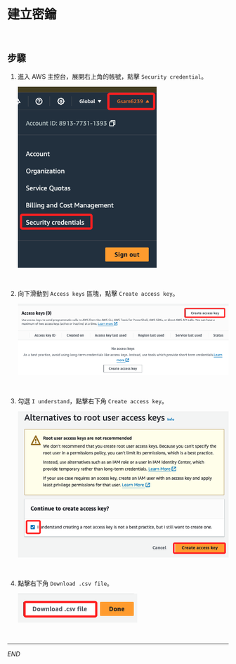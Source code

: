 # 建立密鑰

<br>

## 步驟

1. 進入 AWS 主控台，展開右上角的帳號，點擊 `Security credential`。

    ![](images/img_12.png)

<br>

2. 向下滑動到 `Access keys` 區塊，點擊 `Create access key`。

    ![](images/img_13.png)

<br>

3. 勾選 `I understand`，點擊右下角 `Create access key`。

    ![](images/img_14.png)

<br>

4. 點擊右下角 `Download .csv file`。

    ![](images/img_15.png)

<br>

___

_END_